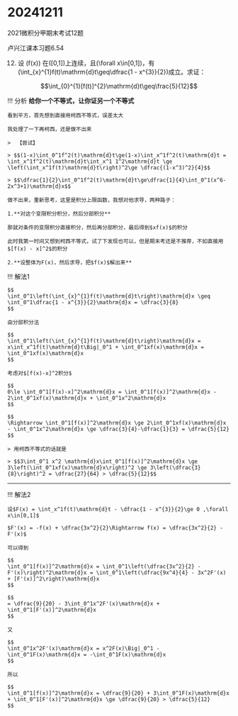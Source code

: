 # 20241211

2021微积分甲期末考试12题

卢兴江课本习题6.54

12. 设 \(f(x)\) 在\([0,1]\)上连续，且\(\forall x\in[0,1]\)，有\(\int_{x}^{1}f(t)\mathrm{d}t\geq\dfrac{1 - x^{3}}{2}\)成立。求证：

$$\int_{0}^{1}[f(t)]^{2}\mathrm{d}t\geq\frac{5}{12}$$

!!! 分析
    **给你一个不等式，让你证另一个不等式**

    看到平方，首先想到直接用柯西不等式，误差太大

    我处理了一下再柯西，还是做不出来

    >  【尝试】

    > $$(1-x)\int_0^1f^2(t)\mathrm{d}t\ge(1-x)\int_x^1f^2(t)\mathrm{d}t = \int_x^1f^2(t)\mathrm{d}t\int_x^1 1^2\mathrm{d}t \ge \left(\int_x^1f(t)\mathrm{d}t\right)^2\ge \dfrac{(1-x^3)^2}{4}$$

    > $$\dfrac{1}{2}\int_0^1f^2(t)\mathrm{d}t\ge\dfrac{1}{4}\int_0^1(x^6-2x^3+1)\mathrm{d}x$$

    做不出来，重新思考，这里是积分上限函数，我想对他求导，两种路子：
    
    1.**对这个变限积分积分，然后分部积分**
    
    那就对条件的变限积分直接积分，然后再分部积分，最后得到$xf(x)$的积分

    此时我第一时间又想到柯西不等式，试了下发现也可以，但是期末考还是不推荐，不如直接用$[f(x) - x]^2$的积分

    2.**设整体为F(x)，然后求导，把$f(x)$解出来**

!!! 解法1

    $$
    \int_0^1\left(\int_{x}^{1}f(t)\mathrm{d}t\right)\mathrm{d}x \geq \int_0^1\dfrac{1 - x^{3}}{2}\mathrm{d}x = \dfrac{3}{8}
    $$

    由分部积分法

    $$
    \int_0^1\left(\int_{x}^{1}f(t)\mathrm{d}t\right)\mathrm{d}x = x\int_x^1f(t)\mathrm{d}t\Big|_0^1 + \int_0^1xf(x)\mathrm{d}x = \int_0^1xf(x)\mathrm{d}x
    $$

    考虑对$[f(x)-x]^2积分$

    $$
    0\le \int_0^1[f(x)-x]^2\mathrm{d}x = \int_0^1[f(x)]^2\mathrm{d}x - 2\int_0^1xf(x)\mathrm{d}x + \int_0^1x^2\mathrm{d}x
    $$

    $$
    \Rightarrow \int_0^1[f(x)]^2\mathrm{d}x \ge 2\int_0^1xf(x)\mathrm{d}x - \int_0^1x^2\mathrm{d}x \ge \dfrac{3}{4}-\dfrac{1}{3} = \dfrac{5}{12}
    $$

    > 用柯西不等式的话就是

    > $$3\int_0^1 x^2 \mathrm{d}x\int_0^1[f(x)]^2\mathrm{d}x \ge 3\left(\int_0^1xf(x)\mathrm{d}x\right)^2 \ge 3\left(\dfrac{3}{8}\right)^2 = \dfrac{27}{64} > \dfrac{5}{12}$$



---

!!! 解法2

    设$F(x) = \int_x^1f(t)\mathrm{d}t - \dfrac{1 - x^{3}}{2}\ge 0 ,\forall x\in[0,1]$

    $F'(x) = -f(x) + \dfrac{3x^2}{2}\Rightarrow f(x) = \dfrac{3x^2}{2} - F'(x)$

    可以得到

    $$
    \int_0^1[f(x)]^2\mathrm{d}x = \int_0^1\left(\dfrac{3x^2}{2} - F'(x)\right)^2\mathrm{d}x = \int_0^1\left(\dfrac{9x^4}{4} - 3x^2F'(x) + [F'(x)]^2\right)\mathrm{d}x
    $$

    $$
    = \dfrac{9}{20} - 3\int_0^1x^2F'(x)\mathrm{d}x + \int_0^1[F'(x)]^2\mathrm{d}x
    $$

    又

    $$
    \int_0^1x^2F'(x)\mathrm{d}x = x^2F(x)\Big|_0^1 - \int_0^1F(x)\mathrm{d}x = -\int_0^1F(x)\mathrm{d}x
    $$

    所以

    $$
    \int_0^1[f(x)]^2\mathrm{d}x = \dfrac{9}{20} + 3\int_0^1F(x)\mathrm{d}x + \int_0^1[F'(x)]^2\mathrm{d}x \ge \dfrac{9}{20} > \dfrac{5}{12}
    $$